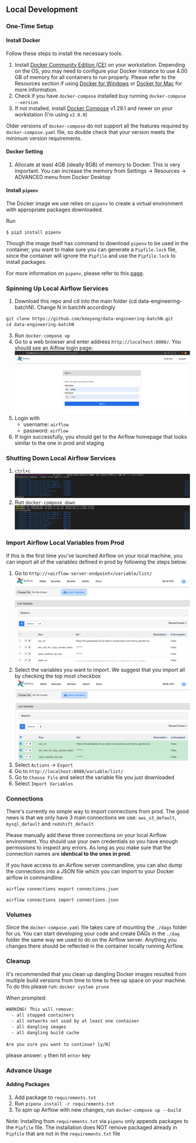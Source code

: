 ## Local Development
### One-Time Setup
#### Install Docker
Follow these steps to install the necessary tools.

1. Install [Docker Community Edition (CE)](https://docs.docker.com/engine/installation/) on your workstation. Depending on the OS, you may need to configure your Docker instance to use 4.00 GB of memory for all containers to run properly. Please refer to the Resources section if using [Docker for Windows](https://docs.docker.com/docker-for-windows/#resources>) or [Docker for Mac](https://docs.docker.com/docker-for-mac/#resources) for more information.
2. Check if you have `docker-compose` installed buy running `docker-compose --version`
3. If not installed, install [Docker Compose](https://docs.docker.com/compose/install/) v1.29.1 and newer on your workstation (I'm using `v2.0.0`)

Older versions of ``docker-compose`` do not support all the features required by ``docker-compose.yaml`` file, so double check that your version meets the minimum version requirements.


#### Docker Setting
1. Allocate at least 4GB (ideally 8GB) of memory to Docker. This is very important. You can increase the memory from Settings -> Resources -> ADVANCED menu from Docker Desktop

#### Install `pipenv`
The Docker image we use relies on `pipenv` to create a virtual environment with appropriate packages downloaded.

Run
```
$ pip3 install pipenv
```

Though the image itself has command to download `pipenv` to be used in the container, you want to make sure you can generate a `Pipfile.lock` file, since the container will ignore the `Pipfile` and use the `Pipfile.lock` to install packages.

For more information on `pipenv`, please refer to this [page](https://pipenv-fork.readthedocs.io/en/latest/basics.html).

### Spinning Up Local Airflow Services
1. Download this repo and cd into the main folder (cd data-engineering-batchN). Change N in batchN accordingly
```
git clone https://github.com/keeyong/data-engineering-batchN.git
cd data-engineering-batchN
```
3. Run `docker-compose up`
4. Go to a web browser and enter address `http://localhost:8080/`. You should see an Aiflow login page:
![Local Airflow Login Page](./images/airflow_login.png)
4. Login with
    * username: `airflow`
    * password: `airflow`
5. If login successfully, you should get to the Airflow homepage that looks similar to the one in prod and staging

### Shutting Down Local Airflow Services
1. `ctrl+c`
![control-c](./images/docker_ctrl_c.png)
2. Run `docker-compose down`
![docker-compose down](./images/docker_compose_down.png)

### Import Airflow Local Variables from Prod
If this is the first time you've launched Airflow on your local machine, you can import all of the variables defined in prod by following the steps below:
1. Go to `http://<airflow-server-endpoint>/variable/list/`
![Prod Var List](./images/var_list.png)
2. Select the variables you want to import. We suggest that you import all by checking the top most checkbox
![Prod Var List Selected](./images/var_list_selected.png)
3. Select `Actions` -> `Export`
4. Go to `http://localhost:8080/variable/list/`
5. Go to `Choose File` and select the variable file you just downloaded
6. Select `Import Variables`

### Connections
There's currently no simple way to import connections from prod. The good news is that we only have 3 main connections we use: `aws_s3_default`, `mysql_default` and `redshift_default`

Please manually add these three connections on your local Airflow environment. You should use your own credentials so you have enough permissions to inspect any errors. As long as you make sure that the connection names are **identical to the ones in prod**.

If you have access to an Airflow server commandline, you can also dump the connections into a JSON file which you can import to your Docker airflow in commandline:

```
airflow connections export connections.json
```

```
airflow connections import connections.json
```


### Volumes
Since the `docker-compose.yaml` file takes care of mounting the `./dags` folder for us. You can start developing your code and create DAGs in the `./dag` folder the same way we used to do on the Airflow server. Anything you changes there should be reflected in the container locally running Airflow.

### Cleanup
It's recommended that you clean up dangling Docker images resulted from multiple build versions from time to time to free up space on your machine. To do this please run: `docker system prune`

When prompted:
```
WARNING! This will remove:
  - all stopped containers
  - all networks not used by at least one container
  - all dangling images
  - all dangling build cache

Are you sure you want to continue? [y/N]
```
please answer: `y` then hit `enter` key

### Advance Usage
#### Adding Packages
1. Add package to `requirements.txt`
2. Run `pipenv install -r requirements.txt`
3. To spin up Airflow with new changes, run `docker-compose up --build`

Note: Installing from `requirements.txt` via `pipenv` only appends packages to the `Pipfile` file. The installation does NOT remove packaged already in `Pipfile` that are not in the `requirements.txt` file
